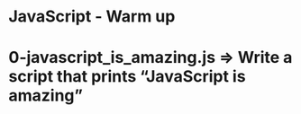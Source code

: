# JavaScript - Warm up

# 0-javascript_is_amazing.js => Write a script that prints “JavaScript is amazing”